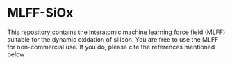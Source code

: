 # MLFF-SiOx
This repository contains the interatomic machine learning force field (MLFF) suitable for the dynamic oxidation of silicon. You are free to use the MLFF for non-commercial use. If you do, please cite the references mentioned below 

